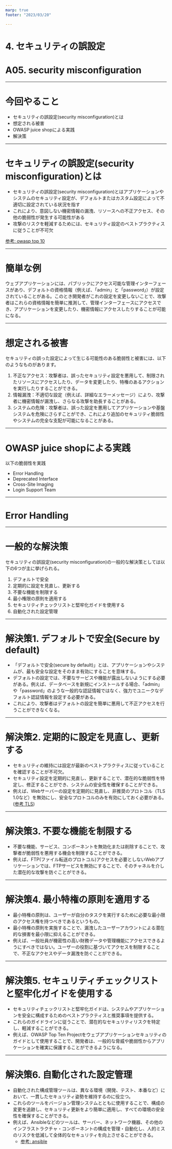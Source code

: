 ```yaml
---
marp: true
footer: "2023/03/20"

---
```


# 4. セキュリティの誤設定

# A05. security misconfiguration

---

# 今回やること

* セキュリティの誤設定(security misconfiguration)とは
* 想定される被害
* OWASP juice shopによる実践
* 解決策

---

# セキュリティの誤設定(security misconfiguration)とは

* セキュリティの誤設定(security misconfiguration)とはアプリケーションやシステムのセキュリティ設定が、デフォルトまたはカスタム設定によって不適切に設定されている状況を指す
* これにより、意図しない機密情報の漏洩、リソースへの不正アクセス、その他の脆弱性が発生する可能性がある
* 攻撃のリスクを軽減するためには、セキュリティ設定のベストプラクティスに従うことが不可欠

[参考: owasp top 10](https://owasp.org/Top10/A05_2021-Security_Misconfiguration/)

---

# 簡単な例

ウェブアプリケーションには、パブリックにアクセス可能な管理インターフェースがあり、デフォルトの資格情報（例えば、「admin」と「password」）が設定されていることがある。このとき開発者がこれの設定を変更しないことで、攻撃者はこれらの資格情報を簡単に推測して、管理インターフェースにアクセスでき、アプリケーションを変更したり、機密情報にアクセスしたりすることが可能になる。

---

# 想定される被害

セキュリティの誤った設定によって生じる可能性のある脆弱性と被害には、以下のようなものがあります。

1. 不正なアクセス：攻撃者は、誤ったセキュリティ設定を悪用して、制限されたリソースにアクセスしたり、データを変更したり、特権のあるアクションを実行したりすることができる。
2. 情報漏洩：不適切な設定（例えば、詳細なエラーメッセージ）により、攻撃者に機密情報が漏洩し、さらなる攻撃を助長することがある。
3. システムの危険：攻撃者は、誤った設定を悪用してアプリケーションや基盤システムを危険にさらすことができ、これにより追加のセキュリティ脆弱性やシステムの完全な支配が可能になることがある。

---

# OWASP juice shopによる実践

以下の脆弱性を実践

* Error Handling
* Deprecated Interface
* Cross-Site Imaging
* Login Support Team

---

# Error Handling

---

# 一般的な解決策

セキュリティの誤設定(security misconfiguration)の一般的な解決策としては以下の6つが主に挙げられる。

1. デフォルトで安全
2. 定期的に設定を見直し、更新する
3. 不要な機能を制限する
4. 最小権限の原則を適用する
5. セキュリティチェックリストと堅牢化ガイドを使用する
6. 自動化された設定管理

---

# 解決策1. デフォルトで安全(Secure by default)
* 「デフォルトで安全(secure by default)」とは、アプリケーションやシステムが、最も安全な設定をそのまま有効にすることを意味する。
* デフォルトの設定では、不要なサービスや機能が露出しないようにする必要がある。例えば、データベースを新規にインストールする場合、「admin」や「password」のような一般的な認証情報ではなく、強力でユニークなデフォルト認証情報を設定する必要がある。
* これにより、攻撃者はデフォルトの設定を簡単に悪用して不正アクセスを行うことができなくなる。


---

# 解決策2. 定期的に設定を見直し、更新する

* セキュリティの維持には設定が最新のベストプラクティスに従っていることを確認することが不可欠。
* セキュリティ設定を定期的に見直し、更新することで、潜在的な脆弱性を特定し、修正することができ、システムの安全性を確保することができる。
* 例えば、Webサーバーの設定を定期的に見直し、非推奨のプロトコル（TLS 1.0など）を無効にし、安全なプロトコルのみを有効にしておく必要がある。([参考 TLS](https://college.globalsign.com/ssl-pki-info/tls_ssl_brittle/))

---

# 解決策3. 不要な機能を制限する

* 不要な機能、サービス、コンポーネントを無効化または削除することで、攻撃者が脆弱性を悪用する機会を制限することができる。
* 例えば、FTP(ファイル転送のプロトコル)アクセスを必要としないWebアプリケーションでは、FTPサービスを無効にすることで、そのチャネルを介した潜在的な攻撃を防ぐことができる。

---

# 解決策4. 最小特権の原則を適用する

* 最小特権の原則は、ユーザーが自分のタスクを実行するために必要な最小限のアクセス権を持つべきであるというもの。
* 最小特権の原則を実施することで、漏洩したユーザーアカウントによる潜在的な損害を最小限に抑えることができる。
* 例えば、一般社員が機密性の高い財務データや管理機能にアクセスできるようにすべきではない。ユーザーの役割に基づいてアクセスを制限することで、不正なアクセスやデータ漏洩を防ぐことができる。

---

# 解決策5. セキュリティチェックリストと堅牢化ガイドを使用する

* セキュリティチェックリストと堅牢化ガイドは、システムやアプリケーションを安全に構成するためのベストプラクティスと推奨事項を提供する。
* これらのガイドラインに従うことで、潜在的なセキュリティリスクを特定し、軽減することができる。
* 例えば、OWASP Top Ten Projectをウェブアプリケーションセキュリティのガイドとして使用することで、開発者は、一般的な脅威や脆弱性からアプリケーションを確実に保護することができるようになる。

---

# 解決策6. 自動化された設定管理

* 自動化された構成管理ツールは、異なる環境（開発、テスト、本番など）において、一貫したセキュリティ姿勢を維持するのに役立つ。
* これらのツールをバージョン管理システムとともに使用することで、構成の変更を追跡し、セキュリティ更新をより簡単に適用し、すべての環境の安全性を確保することができる。
* 例えば、Ansibleなどのツールは、サーバー、ネットワーク機器、その他のインフラストラクチャ・コンポーネントの構成を管理・自動化し、人的ミスのリスクを低減して全体的なセキュリティを向上させることができる。
  * [参考: ansible](https://proengineer.internous.co.jp/content/columnfeature/20537)
